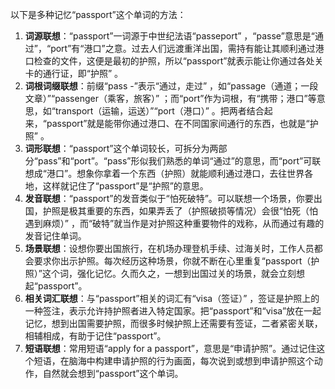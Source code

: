 以下是多种记忆“passport”这个单词的方法：
1. **词源联想**：“passport”一词源于中世纪法语“passeport” ，“passe”意思是“通过”，“port”有“港口”之意。过去人们远渡重洋出国，需持有能让其顺利通过港口检查的文件，这便是最初的护照，所以“passport”就表示能让你通过各处关卡的通行证，即“护照” 。
2. **词根词缀联想**：前缀“pass -”表示“通过，走过” ，如“passage（通道；一段文章）”“passenger（乘客，旅客）” ；而“port”作为词根，有“携带；港口”等意思，如“transport（运输，运送）”“port（港口）” 。把两者结合起来，“passport”就是能带你通过港口、在不同国家间通行的东西，也就是“护照” 。
3. **词形联想**：“passport”这个单词较长，可拆分为两部分“pass”和“port”。“pass”形似我们熟悉的单词“通过”的意思，而“port”可联想成“港口”。想象你拿着一个东西（护照）就能顺利通过港口，去往世界各地，这样就记住了“passport”是“护照”的意思。
4. **发音联想**：“passport”的发音类似于“怕死破特”。可以联想一个场景，你要出国，护照是极其重要的东西，如果弄丢了（护照破损等情况）会很“怕死（怕遇到麻烦）” ，而“破特”就当作是对护照这种重要物件的戏称，从而通过有趣的发音记住单词。
5. **场景联想**：设想你要出国旅行，在机场办理登机手续、过海关时，工作人员都会要求你出示护照。每次经历这种场景，你就不断在心里重复“passport（护照）”这个词，强化记忆。久而久之，一想到出国过关的场景，就会立刻想起“passport”。
6. **相关词汇联想**：与“passport”相关的词汇有“visa（签证）” ，签证是护照上的一种签注，表示允许持护照者进入特定国家。把“passport”和“visa”放在一起记忆，想到出国需要护照，而很多时候护照上还需要有签证，二者紧密关联，相辅相成，有助于记住“passport”。
7. **短语联想**：常用短语“apply for a passport”，意思是“申请护照”。通过记住这个短语，在脑海中构建申请护照的行为画面，每次说到或想到申请护照这个动作，自然就会想到“passport”这个单词。 